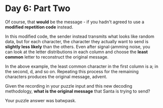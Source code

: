 # Day 6: Part Two

Of course, that **would** be the message - if you hadn't agreed
to use a **modified repetition code** instead.

In this modified code, the sender instead transmits what
looks like random data, but for each character, the
character they actually want to send is **slightly less likely**
than the others. Even after signal-jamming noise, you can
look at the letter distributions in each column and choose
the **least common** letter to reconstruct the original message.

In the above example, the least common character in the
first column is a; in the second, d, and so on. Repeating
this process for the remaining characters produces the
original message, advent.

Given the recording in your puzzle input and this new
decoding methodology, **what is the original message** that
Santa is trying to send?

Your puzzle answer was batwpask.
